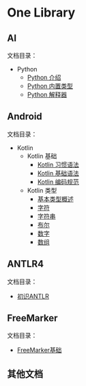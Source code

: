 # One Library

## AI

文档目录：

- Python
  - [Python 介绍](.%252Fdocument%252FPython%2FPython%20%E4%BB%8B%E7%BB%8D.md)
  - [Python 内置类型](.%252Fdocument%252FPython%2FPython%20%E5%86%85%E7%BD%AE%E7%B1%BB%E5%9E%8B.md)
  - [Python 解释器](.%252Fdocument%252FPython%2FPython%20%E8%A7%A3%E9%87%8A%E5%99%A8.md)

## Android

文档目录：

- Kotlin
  - Kotlin 基础
    - [Kotlin 习惯语法](.%25252Fdocument%25252FKotlin%252FKotlin%2520%25E5%259F%25BA%25E7%25A1%2580%2FKotlin%20%E4%B9%A0%E6%83%AF%E8%AF%AD%E6%B3%95.md)
    - [Kotlin 基础语法](.%25252Fdocument%25252FKotlin%252FKotlin%2520%25E5%259F%25BA%25E7%25A1%2580%2FKotlin%20%E5%9F%BA%E7%A1%80%E8%AF%AD%E6%B3%95.md)
    - [Kotlin 编码规范](.%25252Fdocument%25252FKotlin%252FKotlin%2520%25E5%259F%25BA%25E7%25A1%2580%2FKotlin%20%E7%BC%96%E7%A0%81%E8%A7%84%E8%8C%83.md)
  - Kotlin 类型
    - [基本类型概述](.%25252Fdocument%25252FKotlin%252FKotlin%2520%25E7%25B1%25BB%25E5%259E%258B%2F%E5%9F%BA%E6%9C%AC%E7%B1%BB%E5%9E%8B%E6%A6%82%E8%BF%B0.md)
    - [字符](.%25252Fdocument%25252FKotlin%252FKotlin%2520%25E7%25B1%25BB%25E5%259E%258B%2F%E5%AD%97%E7%AC%A6.md)
    - [字符串](.%25252Fdocument%25252FKotlin%252FKotlin%2520%25E7%25B1%25BB%25E5%259E%258B%2F%E5%AD%97%E7%AC%A6%E4%B8%B2.md)
    - [布尔](.%25252Fdocument%25252FKotlin%252FKotlin%2520%25E7%25B1%25BB%25E5%259E%258B%2F%E5%B8%83%E5%B0%94.md)
    - [数字](.%25252Fdocument%25252FKotlin%252FKotlin%2520%25E7%25B1%25BB%25E5%259E%258B%2F%E6%95%B0%E5%AD%97.md)
    - [数组](.%25252Fdocument%25252FKotlin%252FKotlin%2520%25E7%25B1%25BB%25E5%259E%258B%2F%E6%95%B0%E7%BB%84.md)

## ANTLR4

文档目录：

- [初识ANTLR](.%2Fdocument%2F%E5%88%9D%E8%AF%86ANTLR.md)

## FreeMarker

文档目录：

- [FreeMarker基础](.%2Fdocument%2FFreeMarker%E5%9F%BA%E7%A1%80.md)


## 其他文档

